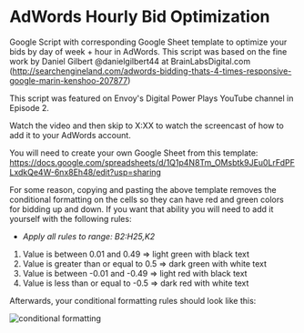 # AdWords Hourly Bid Optimization
Google Script with corresponding Google Sheet template to optimize your bids by day of week + hour in AdWords. This script was based on the fine work by Daniel Gilbert @danielgilbert44 at BrainLabsDigital.com (http://searchengineland.com/adwords-bidding-thats-4-times-responsive-google-marin-kenshoo-207877)

This script was featured on Envoy's Digital Power Plays YouTube channel in Episode 2.

Watch the video and then skip to X:XX to watch the screencast of how to add it to your AdWords account.

You will need to create your own Google Sheet from this template: https://docs.google.com/spreadsheets/d/1Q1p4N8Tm_OMsbtk9JEu0LrFdPFLxdkQe4W-6nx8Eh48/edit?usp=sharing

For some reason, copying and pasting the above template removes the conditional formatting on the cells so they can have red and green colors for bidding up and down. If you want that ability you will need to add it yourself with the following rules:

* _Apply all rules to range: B2:H25,K2_

1. Value is between 0.01 and 0.49 => light green with black text
2. Value is greater than or equal to 0.5 => dark green with white text
3. Value is between -0.01 and -0.49 => light red with black text
4. Value is less than or equal to -0.5 => dark red with white text

Afterwards, your conditional formatting rules should look like this:

![conditional formatting](http://i.imgur.com/3pZ2Ult.png)
